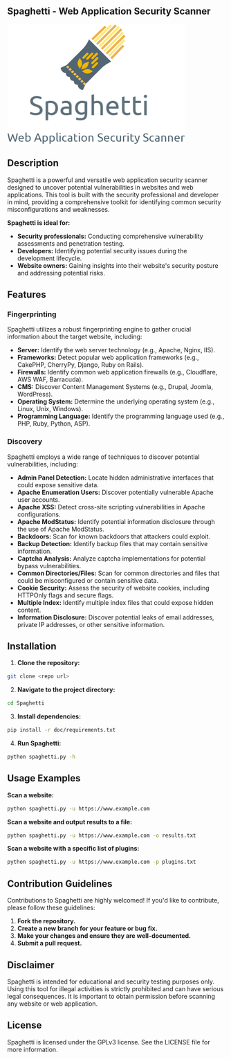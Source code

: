 ## Spaghetti - Web Application Security Scanner


![logo](screenshots/logo.png)

## Description

Spaghetti is a powerful and versatile web application security scanner designed to uncover potential vulnerabilities in websites and web applications. This tool is built with the security professional and developer in mind, providing a comprehensive toolkit for identifying common security misconfigurations and weaknesses. 

**Spaghetti is ideal for:**

* **Security professionals:** Conducting comprehensive vulnerability assessments and penetration testing.
* **Developers:** Identifying potential security issues during the development lifecycle.
* **Website owners:** Gaining insights into their website's security posture and addressing potential risks.


## Features

### Fingerprinting

Spaghetti utilizes a robust fingerprinting engine to gather crucial information about the target website, including:

* **Server:** Identify the web server technology (e.g., Apache, Nginx, IIS).
* **Frameworks:** Detect popular web application frameworks (e.g., CakePHP, CherryPy, Django, Ruby on Rails).
* **Firewalls:** Identify common web application firewalls (e.g., Cloudflare, AWS WAF, Barracuda).
* **CMS:** Discover Content Management Systems (e.g., Drupal, Joomla, WordPress).
* **Operating System:** Determine the underlying operating system (e.g., Linux, Unix, Windows).
* **Programming Language:** Identify the programming language used (e.g., PHP, Ruby, Python, ASP).

### Discovery

Spaghetti employs a wide range of techniques to discover potential vulnerabilities, including:

* **Admin Panel Detection:** Locate hidden administrative interfaces that could expose sensitive data.
* **Apache Enumeration Users:**  Discover potentially vulnerable Apache user accounts.
* **Apache XSS:** Detect cross-site scripting vulnerabilities in Apache configurations.
* **Apache ModStatus:** Identify potential information disclosure through the use of Apache ModStatus.
* **Backdoors:** Scan for known backdoors that attackers could exploit.
* **Backup Detection:** Identify backup files that may contain sensitive information.
* **Captcha Analysis:** Analyze captcha implementations for potential bypass vulnerabilities.
* **Common Directories/Files:** Scan for common directories and files that could be misconfigured or contain sensitive data.
* **Cookie Security:** Assess the security of website cookies, including HTTPOnly flags and secure flags.
* **Multiple Index:** Identify multiple index files that could expose hidden content.
* **Information Disclosure:** Discover potential leaks of email addresses, private IP addresses, or other sensitive information.

## Installation

1. **Clone the repository:**
```bash
git clone <repo url>
```

2. **Navigate to the project directory:**
```bash
cd Spaghetti
```

3. **Install dependencies:**
```bash
pip install -r doc/requirements.txt
```

4. **Run Spaghetti:**
```bash
python spaghetti.py -h 
```

## Usage Examples

**Scan a website:**

```bash
python spaghetti.py -u https://www.example.com
```

**Scan a website and output results to a file:**

```bash
python spaghetti.py -u https://www.example.com -o results.txt
```

**Scan a website with a specific list of plugins:**

```bash
python spaghetti.py -u https://www.example.com -p plugins.txt
```

## Contribution Guidelines

Contributions to Spaghetti are highly welcomed! If you'd like to contribute, please follow these guidelines:

1. **Fork the repository.**
2. **Create a new branch for your feature or bug fix.**
3. **Make your changes and ensure they are well-documented.**
4. **Submit a pull request.**

## Disclaimer

Spaghetti is intended for educational and security testing purposes only. Using this tool for illegal activities is strictly prohibited and can have serious legal consequences. It is important to obtain permission before scanning any website or web application.

## License

Spaghetti is licensed under the GPLv3 license. See the LICENSE file for more information.
